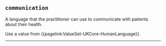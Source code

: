 ## `communication`
A language that the practitioner can use to communicate with patients about their health.

Use a value from {{pagelink:ValueSet-UKCore-HumanLanguage}}.

---

